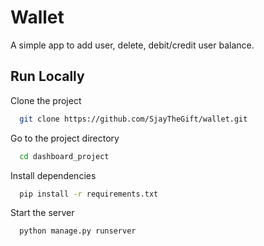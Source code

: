 
# Wallet

A simple app to add user, delete, debit/credit user balance.


## Run Locally

Clone the project

```bash
  git clone https://github.com/SjayTheGift/wallet.git
```

Go to the project directory

```bash
  cd dashboard_project
```

Install dependencies

```bash
  pip install -r requirements.txt
```

Start the server

```bash
  python manage.py runserver
```


